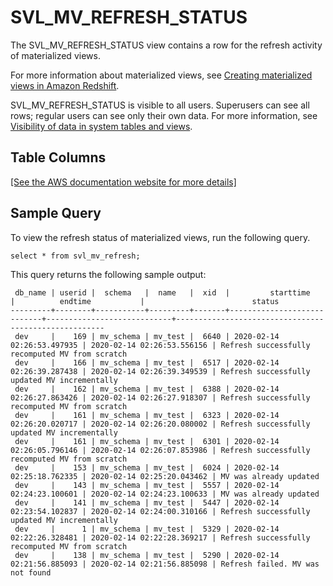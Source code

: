 # SVL\_MV\_REFRESH\_STATUS<a name="r_SVL_MV_REFRESH_STATUS"></a>

The SVL\_MV\_REFRESH\_STATUS view contains a row for the refresh activity of materialized views\. 

For more information about materialized views, see [Creating materialized views in Amazon Redshift](materialized-view-overview.md)\.

SVL\_MV\_REFRESH\_STATUS is visible to all users\. Superusers can see all rows; regular users can see only their own data\. For more information, see [Visibility of data in system tables and views](c_visibility-of-data.md)\.

## Table Columns<a name="r_SVL_MV_REFRESH_STATUS-table-columns"></a>

[\[See the AWS documentation website for more details\]](http://docs.aws.amazon.com/redshift/latest/dg/r_SVL_MV_REFRESH_STATUS.html)

## Sample Query<a name="r_SVL_MV_REFRESH-sample-query"></a>

To view the refresh status of materialized views, run the following query\. 

```
select * from svl_mv_refresh;
```

This query returns the following sample output: 

```
 db_name | userid |  schema   |  name   |  xid  |         starttime          |          endtime           |                        status
---------+--------+-----------+---------+-------+----------------------------+----------------------------+------------------------------------------------------
 dev     |    169 | mv_schema | mv_test |  6640 | 2020-02-14 02:26:53.497935 | 2020-02-14 02:26:53.556156 | Refresh successfully recomputed MV from scratch
 dev     |    166 | mv_schema | mv_test |  6517 | 2020-02-14 02:26:39.287438 | 2020-02-14 02:26:39.349539 | Refresh successfully updated MV incrementally
 dev     |    162 | mv_schema | mv_test |  6388 | 2020-02-14 02:26:27.863426 | 2020-02-14 02:26:27.918307 | Refresh successfully recomputed MV from scratch
 dev     |    161 | mv_schema | mv_test |  6323 | 2020-02-14 02:26:20.020717 | 2020-02-14 02:26:20.080002 | Refresh successfully updated MV incrementally
 dev     |    161 | mv_schema | mv_test |  6301 | 2020-02-14 02:26:05.796146 | 2020-02-14 02:26:07.853986 | Refresh successfully recomputed MV from scratch
 dev     |    153 | mv_schema | mv_test |  6024 | 2020-02-14 02:25:18.762335 | 2020-02-14 02:25:20.043462 | MV was already updated
 dev     |    143 | mv_schema | mv_test |  5557 | 2020-02-14 02:24:23.100601 | 2020-02-14 02:24:23.100633 | MV was already updated
 dev     |    141 | mv_schema | mv_test |  5447 | 2020-02-14 02:23:54.102837 | 2020-02-14 02:24:00.310166 | Refresh successfully updated MV incrementally
 dev     |      1 | mv_schema | mv_test |  5329 | 2020-02-14 02:22:26.328481 | 2020-02-14 02:22:28.369217 | Refresh successfully recomputed MV from scratch
 dev     |    138 | mv_schema | mv_test |  5290 | 2020-02-14 02:21:56.885093 | 2020-02-14 02:21:56.885098 | Refresh failed. MV was not found
```